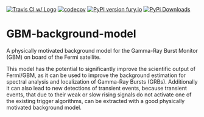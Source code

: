 [![Travis CI w/ Logo](https://img.shields.io/travis/mpe-heg/GBM-background-model/master.svg?logo=travis)](https://travis-ci.org/mpe-heg/gbmbkgpy) 
[![codecov](https://codecov.io/gh/mpe-heg/GBM-background-model/branch/master/graph/badge.svg)](https://codecov.io/gh/mpe-heg/gbmbkgpy)
[![PyPI version fury.io](https://badge.fury.io/py/GBM-background-model.svg)](https://pypi.python.org/pypi/gbmbkgpy/)
[![PyPi Downloads](http://pepy.tech/badge/GBM-background-model)](http://pepy.tech/project/gbmbkgpy)

# GBM-background-model
A physically motivated background model for the Gamma-Ray Burst Monitor (GBM) on board of the Fermi satellite.
 
This model has the potential to significantly improve the scientific output of Fermi/GBM, 
as it can be used to improve the background estimation for spectral analysis and localization of Gamma-Ray Bursts (GRBs). 
Additionally it can also lead to new detections of transient events, because transient events, that due to their weak or slow rising signals
do not activate one of the existing trigger algorithms, can be extracted with a good physically motivated background model.
